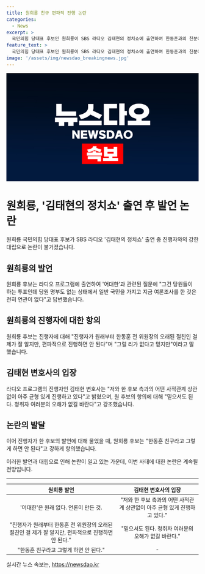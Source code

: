 ```yaml
---
title: 원희룡 친구 편파적 진행 논란
categories:
  - News
excerpt: >
  국민의힘 당대표 후보인 원희룡이 SBS 라디오 김태현의 정치쇼에 출연하여 한동훈과의 친분에 대한 질문에 대해 편파적 진행은 안 된다고 강하게 반박했다. 이어 김 변호사와의 공정한 진행을 강조하며 논란을 일으켰고, 한동훈과의 관련성을 강조하는 진행자에게 항의했다. 이에 김 변호사는 사적 관계와는 무관하게 공정한 진행을 강조했으나, 원 후보는 여론에 반발하며 거듭 반박했다.
feature_text: >
  국민의힘 당대표 후보인 원희룡이 SBS 라디오 김태현의 정치쇼에 출연하여 한동훈과의 친분에 대한 질문에 대해 편파적 진행은 안 된다고 강하게 반박했다. 이어 김 변호사와의 공정한 진행을 강조하며 논란을 일으켰고, 한동훈과의 관련성을 강조하는 진행자에게 항의했다. 이에 김 변호사는 사적 관계와는 무관하게 공정한 진행을 강조했으나, 원 후보는 여론에 반발하며 거듭 반박했다.
image: '/assets/img/newsdao_breakingnews.jpg'
---
```


<p><img src="/assets/img/newsdao_breakingnews.jpg" alt="implanttips 속보" /></p>

<h1 data-ke-size="size26">원희룡, '김태현의 정치쇼' 출연 후 발언 논란</h1>

<p data-ke-size="size16">원희룡 국민의힘 당대표 후보가 SBS 라디오 '김태현의 정치쇼' 출연 중 진행자와의 강한 대립으로 논란이 불거졌습니다.</p>

<h2 data-ke-size="size24">원희룡의 발언</h2>

<p data-ke-size="size16">원희룡 후보는 라디오 프로그램에 출연하여 '어대한'과 관련된 질문에 "그건 당원들이 하는 투표인데 당원 명부도 없는 상태에서 일반 국민을 가지고 지금 여론조사를 한 것은 전혀 연관이 없다"고 답변했습니다.</p>

<h2 data-ke-size="size24">원희룡의 진행자에 대한 항의</h2>

<p data-ke-size="size16">원희룡 후보는 진행자에 대해 "진행자가 원래부터 한동훈 전 위원장의 오래된 절친인 걸 제가 잘 알지만, 편파적으로 진행하면 안 된다"며 "그럴 리가 없다고 믿지만"이라고 말했습니다.</p>

<h2 data-ke-size="size24">김태현 변호사의 입장</h2>

<p data-ke-size="size16">라디오 프로그램의 진행자인 김태현 변호사는 "저와 한 후보 측과의 어떤 사적관계 상관없이 아주 균형 있게 진행하고 있다"고 밝혔으며, 원 후보의 항의에 대해 "믿으셔도 된다. 청취자 여러분의 오해가 없길 바란다"고 강조했습니다.</p>

<h2 data-ke-size="size24">논란의 발달</h2>

<p data-ke-size="size16">이어 진행자가 한 후보의 발언에 대해 물었을 때, 원희룡 후보는 "한동훈 친구라고 그렇게 하면 안 된다"고 강하게 항의했습니다.</p>

<p data-ke-size="size16">이러한 발언과 대립으로 인해 논란이 일고 있는 가운데, 이번 사태에 대한 논란은 계속될 전망입니다.</p>

<hr data-ke-size="size16">

<table>
    <thead>
        <tr>
            <th style="text-align: center; height: 17px;"><b>원희룡 발언</b></th>
            <th style="text-align: center; height: 17px;"><b>김태현 변호사의 입장</b></th>
        </tr>
    </thead>
    <tbody>
        <tr>
            <td style="text-align: center; height: 17px;">'어대한'은 원래 없다. 언론이 만든 것.</td>
            <td style="text-align: center; height: 17px;">"저와 한 후보 측과의 어떤 사적관계 상관없이 아주 균형 있게 진행하고 있다."</td>
        </tr>
        <tr>
            <td style="text-align: center; height: 17px;">"진행자가 원래부터 한동훈 전 위원장의 오래된 절친인 걸 제가 잘 알지만, 편파적으로 진행하면 안 된다."</td>
            <td style="text-align: center; height: 17px;">"믿으셔도 된다. 청취자 여러분의 오해가 없길 바란다."</td>
        </tr>
        <tr>
            <td style="text-align: center; height: 17px;">"한동훈 친구라고 그렇게 하면 안 된다."</td>
            <td style="text-align: center; height: 17px;">-</td>
        </tr>
    </tbody>
</table>
실시간 뉴스 속보는, <a href="https://newsdao.kr" rel="dofollow">https://newsdao.kr</a>


